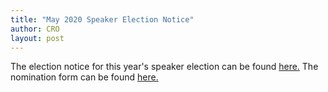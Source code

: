 ```yaml
---
title: "May 2020 Speaker Election Notice"
author: CRO
layout: post
---
```


The election notice for this year's speaker election can be found <a href="https://drive.google.com/open?id=1F9tYle45y1kxRB1E00QE9IkXKDVMHjvc">here.</a> The nomination form can be found <a href="https://drive.google.com/open?id=1lUHJZFx0D37CSO9TTVBBJ6IN8VI9g2rh">here.</a>